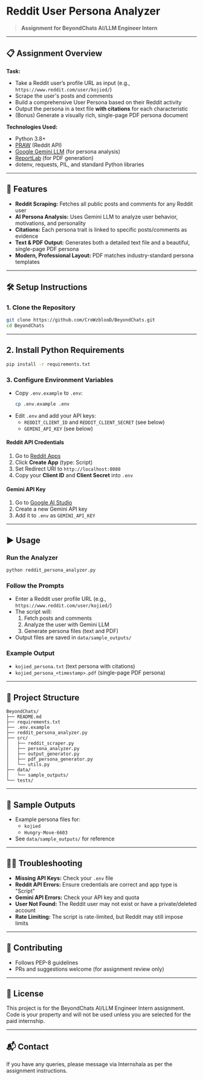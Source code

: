 # Reddit User Persona Analyzer

> **Assignment for BeyondChats AI/LLM Engineer Intern**

---

## 📋 Assignment Overview

**Task:**
- Take a Reddit user’s profile URL as input (e.g., `https://www.reddit.com/user/kojied/`)
- Scrape the user's posts and comments
- Build a comprehensive User Persona based on their Reddit activity
- Output the persona in a text file **with citations** for each characteristic
- (Bonus) Generate a visually rich, single-page PDF persona document

**Technologies Used:**
- Python 3.8+
- [PRAW](https://praw.readthedocs.io/) (Reddit API)
- [Google Gemini LLM](https://aistudio.google.com/app/apikey) (for persona analysis)
- [ReportLab](https://www.reportlab.com/dev/docs/) (for PDF generation)
- dotenv, requests, PIL, and standard Python libraries

---

## 🚀 Features
- **Reddit Scraping:** Fetches all public posts and comments for any Reddit user
- **AI Persona Analysis:** Uses Gemini LLM to analyze user behavior, motivations, and personality
- **Citations:** Each persona trait is linked to specific posts/comments as evidence
- **Text & PDF Output:** Generates both a detailed text file and a beautiful, single-page PDF persona
- **Modern, Professional Layout:** PDF matches industry-standard persona templates

---

## 🛠️ Setup Instructions

### 1. Clone the Repository
```bash
git clone https://github.com/CroWzblooD/BeyondChats.git
cd BeyondChats
```

---

## 2. Install Python Requirements
```bash
pip install -r requirements.txt
```

### 3. Configure Environment Variables
- Copy `.env.example` to `.env`:
  ```bash
  cp .env.example .env
  ```
- Edit `.env` and add your API keys:
  - `REDDIT_CLIENT_ID` and `REDDIT_CLIENT_SECRET` (see below)
  - `GEMINI_API_KEY` (see below)

#### Reddit API Credentials
1. Go to [Reddit Apps](https://www.reddit.com/prefs/apps)
2. Click **Create App** (type: Script)
3. Set Redirect URI to `http://localhost:8080`
4. Copy your **Client ID** and **Client Secret** into `.env`

#### Gemini API Key
1. Go to [Google AI Studio](https://aistudio.google.com/app/apikey)
2. Create a new Gemini API key
3. Add it to `.env` as `GEMINI_API_KEY`

---

## ▶️ Usage

### Run the Analyzer
```bash
python reddit_persona_analyzer.py
```

### Follow the Prompts
- Enter a Reddit user profile URL (e.g., `https://www.reddit.com/user/kojied/`)
- The script will:
  1. Fetch posts and comments
  2. Analyze the user with Gemini LLM
  3. Generate persona files (text and PDF)
- Output files are saved in `data/sample_outputs/`

### Example Output
- `kojied_persona.txt` (text persona with citations)
- `kojied_persona_<timestamp>.pdf` (single-page PDF persona)

---

## 📁 Project Structure
```
BeyondChats/
├── README.md
├── requirements.txt
├── .env.example
├── reddit_persona_analyzer.py
├── src/
│   ├── reddit_scraper.py
│   ├── persona_analyzer.py
│   ├── output_generator.py
│   ├── pdf_persona_generator.py
│   └── utils.py
├── data/
│   └── sample_outputs/
└── tests/
```

---

## 📝 Sample Outputs
- Example persona files for:
  - `kojied`
  - `Hungry-Move-6603`
- See `data/sample_outputs/` for reference

---

## 🧑‍💻 Troubleshooting
- **Missing API Keys:** Check your `.env` file
- **Reddit API Errors:** Ensure credentials are correct and app type is "Script"
- **Gemini API Errors:** Check your API key and quota
- **User Not Found:** The Reddit user may not exist or have a private/deleted account
- **Rate Limiting:** The script is rate-limited, but Reddit may still impose limits

---

## 🤝 Contributing
- Follows PEP-8 guidelines
- PRs and suggestions welcome (for assignment review only)

---

## 📜 License
This project is for the BeyondChats AI/LLM Engineer Intern assignment. Code is your property and will not be used unless you are selected for the paid internship.

---

## 📬 Contact
If you have any queries, please message via Internshala as per the assignment instructions. 